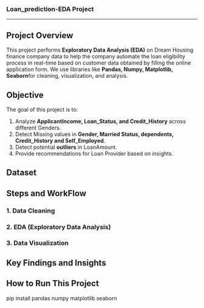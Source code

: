 ### Loan_prediction-EDA Project


---

## Project Overview
This project performs **Exploratory Data Analysis (EDA)** on Dream Housing finance company data to help the company automate the loan eligibility process in real-time based on customer data obtained by filling the online application form. We use libraries like **Pandas, Numpy, Matplotlib, Seaborn**for cleaning, visualization, and analysis.

## Objective
The goal of this project is to:
1. Analyze **ApplicantIncome, Loan_Status, and Credit_History** across different Genders.
2. Detect Missing values in **Gender, Married Status, dependents, Credit_History and Self_Employed**.
3. Detect potential **outliers** in LoanAmount.
4. Provide recommendations for Loan Provider based on insights.


## Dataset

## Steps and WorkFlow

### 1. Data Cleaning
### 2. EDA (Exploratory Data Analysis)
### 3. Data Visualization

## Key Findings and Insights

## How to Run This Project
pip install pandas numpy matplotlib seaborn


